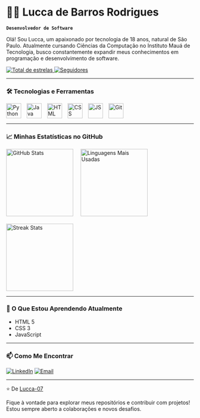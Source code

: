 # 👨‍💻 Lucca de Barros Rodrigues

**`Desenvolvedor de Software`**

Olá! Sou Lucca, um apaixonado por tecnologia de 18 anos, natural de São Paulo. Atualmente cursando Ciências da Computação no Instituto Mauá de Tecnologia, busco constantemente expandir meus conhecimentos em programação e desenvolvimento de software.

<p align="left"> 
    <a href="https://github.com/Lucca-07?tab=repositories&sort=stargazers">
        <img 
            alt="Total de estrelas" 
            title="Total de estrelas GitHub" 
            src="https://custom-icon-badges.demolab.com/github/stars/Lucca-07?color=55960c&style=for-the-badge&labelColor=488207&logo=star&label=estrelas"
        />
    </a>
    <a href="https://github.com/Lucca-07?tab=followers">
        <img 
            alt="Seguidores" 
            title="Me siga no GitHub" 
            src="https://custom-icon-badges.demolab.com/github/followers/Lucca-07?color=236ad3&labelColor=1155ba&style=for-the-badge&logo=github&label=Seguidores&logoColor=white"
        />
    </a>
</p>

---

### 🛠️ Tecnologias e Ferramentas

<div style="display: flex; align-items: center; gap: 15px; flex-wrap: wrap;">
    <img 
        alt="Python" 
        title="Python"
        height="40" 
        src="https://cdn.jsdelivr.net/gh/devicons/devicon@latest/icons/python/python-original.svg" 
    />
    <img 
        alt="Java" 
        title="Java"
        height="40" 
        src="https://cdn.jsdelivr.net/gh/devicons/devicon@latest/icons/java/java-original.svg" 
    />
    <img 
        alt="HTML" 
        title="HTML5"
        height="40" 
        src="https://cdn.jsdelivr.net/gh/devicons/devicon@latest/icons/html5/html5-original.svg" 
    />
    <img 
        alt="CSS" 
        title="CSS3"
        height="40" 
        src="https://cdn.jsdelivr.net/gh/devicons/devicon@latest/icons/css3/css3-original.svg" 
    />
    <img 
        alt="JS" 
        title="JavaScript"
        height="40" 
        src="https://cdn.jsdelivr.net/gh/devicons/devicon@latest/icons/javascript/javascript-original.svg" 
    />
    <img 
        alt="Git" 
        title="Git"
        height="40" 
        src="https://cdn.jsdelivr.net/gh/devicons/devicon@latest/icons/git/git-original.svg" 
    />
</div>

---

### 📈 Minhas Estatísticas no GitHub

<div style="display: flex; gap: 20px; flex-wrap: wrap;">
    <img 
        alt="GitHub Stats" 
        height="180" 
        src="https://github-readme-stats.vercel.app/api?username=lucca-07&show_icons=true&theme=tokyonight&include_all_commits=true&locale=pt-br&hide_border=true" 
    />
    <img 
        alt="Linguagens Mais Usadas" 
        height="180" 
        src="https://github-readme-stats.vercel.app/api/top-langs/?username=lucca-07&theme=tokyonight&layout=compact&custom_title=Tecnologias&langs_count=8&hide_border=true" 
    />
    <img
        alt="Streak Stats"
        height="180"
        src="https://github-readme-streak-stats.herokuapp.com/?user=lucca-07&theme=tokyonight&hide_border=true"
    />
</div>

---

### 🌱 O Que Estou Aprendendo Atualmente

- HTML 5
- CSS 3
- JavaScript
  
---

### 📫 Como Me Encontrar

[![LinkedIn](https://img.shields.io/badge/LinkedIn-0077B5?style=for-the-badge&logo=linkedin&logoColor=white)](https://www.linkedin.com/in/lucca-rodrigues-391a39364/)
[![Email](https://img.shields.io/badge/Email-D14836?style=for-the-badge&logo=gmail&logoColor=white)](mailto:luccamauarodrigues@gmail.com)

---

⭐️ De [Lucca-07](https://github.com/Lucca-07)

Fique à vontade para explorar meus repositórios e contribuir com projetos! Estou sempre aberto a colaborações e novos desafios.
